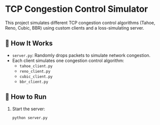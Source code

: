 # TCP Congestion Control Simulator

This project simulates different TCP congestion control algorithms (Tahoe, Reno, Cubic, BBR) using custom clients and a loss-simulating server.

## 📌 How It Works

- `server.py`: Randomly drops packets to simulate network congestion.
- Each client simulates one congestion control algorithm:
  - `tahoe_client.py`
  - `reno_client.py`
  - `cubic_client.py`
  - `bbr_client.py`

## 🚀 How to Run

1. Start the server:
   ```bash
   python server.py
